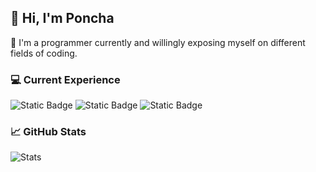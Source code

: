 ## 👋 Hi, I'm Poncha

🚀 I'm a programmer currently and willingly exposing myself on different fields of coding.

### 💻 Current Experience
![Static Badge](https://img.shields.io/badge/-%23005A92?style=for-the-badge&logo=c%2B%2B&logoColor=white)
![Static Badge](https://img.shields.io/badge/-%23005A92?style=for-the-badge&logo=c%2B%2B&logoColor=white)
![Static Badge](https://img.shields.io/badge/OpenGL-%235586A4?style=for-the-badge&logo=opengl&labelColor=white)


### 📈 GitHub Stats
![Stats](https://github-readme-stats.vercel.app/api?username=Ponchoru-recur&show_icons=true&theme=dark)
